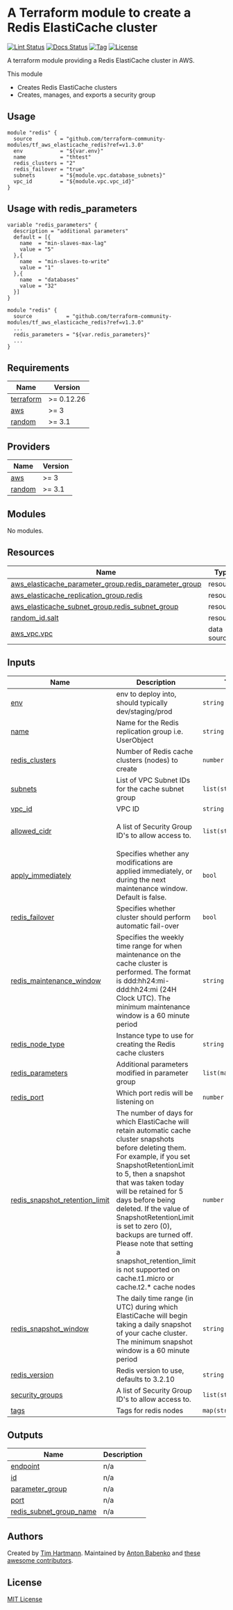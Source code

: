 # A Terraform module to create a Redis ElastiCache cluster

[![Lint Status](https://github.com/Flaconi/terraform-aws-elasticache-redis/actions/workflows/linting.yml/badge.svg?branch=master)](https://github.com/Flaconi/terraform-aws-elasticache-redis/actions/workflows/linting.yml)
[![Docs Status](https://github.com/Flaconi/terraform-aws-elasticache-redis/actions/workflows/terraform-docs.yml/badge.svg?branch=master)](https://github.com/Flaconi/terraform-aws-elasticache-redis/actions/workflows/terraform-docs.yml)
[![Tag](https://img.shields.io/github/tag/Flaconi/terraform-aws-elasticache-redis.svg)](https://github.com/Flaconi/terraform-aws-elasticache-redis/releases)
[![License](https://img.shields.io/badge/license-MIT-blue.svg)](https://opensource.org/licenses/MIT)

A terraform module providing a Redis ElastiCache cluster in AWS.

This module

- Creates Redis ElastiCache clusters
- Creates, manages, and exports a security group

## Usage

```hcl
module "redis" {
  source         = "github.com/terraform-community-modules/tf_aws_elasticache_redis?ref=v1.3.0"
  env            = "${var.env}"
  name           = "thtest"
  redis_clusters = "2"
  redis_failover = "true"
  subnets        = "${module.vpc.database_subnets}"
  vpc_id         = "${module.vpc.vpc_id}"
}
```

## Usage with redis_parameters

```hcl
variable "redis_parameters" {
  description = "additional parameters"
  default = [{
    name  = "min-slaves-max-lag"
    value = "5"
  },{
    name  = "min-slaves-to-write"
    value = "1"
  },{
    name  = "databases"
    value = "32"
  }]
}

module "redis" {
  source           = "github.com/terraform-community-modules/tf_aws_elasticache_redis?ref=v1.3.0"
  ...
  redis_parameters = "${var.redis_parameters}"
  ...
}
```

<!-- BEGINNING OF PRE-COMMIT-TERRAFORM DOCS HOOK -->
## Requirements

| Name | Version |
|------|---------|
| <a name="requirement_terraform"></a> [terraform](#requirement\_terraform) | >= 0.12.26 |
| <a name="requirement_aws"></a> [aws](#requirement\_aws) | >= 3 |
| <a name="requirement_random"></a> [random](#requirement\_random) | >= 3.1 |

## Providers

| Name | Version |
|------|---------|
| <a name="provider_aws"></a> [aws](#provider\_aws) | >= 3 |
| <a name="provider_random"></a> [random](#provider\_random) | >= 3.1 |

## Modules

No modules.

## Resources

| Name | Type |
|------|------|
| [aws_elasticache_parameter_group.redis_parameter_group](https://registry.terraform.io/providers/hashicorp/aws/latest/docs/resources/elasticache_parameter_group) | resource |
| [aws_elasticache_replication_group.redis](https://registry.terraform.io/providers/hashicorp/aws/latest/docs/resources/elasticache_replication_group) | resource |
| [aws_elasticache_subnet_group.redis_subnet_group](https://registry.terraform.io/providers/hashicorp/aws/latest/docs/resources/elasticache_subnet_group) | resource |
| [random_id.salt](https://registry.terraform.io/providers/hashicorp/random/latest/docs/resources/id) | resource |
| [aws_vpc.vpc](https://registry.terraform.io/providers/hashicorp/aws/latest/docs/data-sources/vpc) | data source |

## Inputs

| Name | Description | Type | Default | Required |
|------|-------------|------|---------|:--------:|
| <a name="input_env"></a> [env](#input\_env) | env to deploy into, should typically dev/staging/prod | `string` | n/a | yes |
| <a name="input_name"></a> [name](#input\_name) | Name for the Redis replication group i.e. UserObject | `string` | n/a | yes |
| <a name="input_redis_clusters"></a> [redis\_clusters](#input\_redis\_clusters) | Number of Redis cache clusters (nodes) to create | `number` | n/a | yes |
| <a name="input_subnets"></a> [subnets](#input\_subnets) | List of VPC Subnet IDs for the cache subnet group | `list(string)` | n/a | yes |
| <a name="input_vpc_id"></a> [vpc\_id](#input\_vpc\_id) | VPC ID | `string` | n/a | yes |
| <a name="input_allowed_cidr"></a> [allowed\_cidr](#input\_allowed\_cidr) | A list of Security Group ID's to allow access to. | `list(string)` | <pre>[<br>  "127.0.0.1/32"<br>]</pre> | no |
| <a name="input_apply_immediately"></a> [apply\_immediately](#input\_apply\_immediately) | Specifies whether any modifications are applied immediately, or during the next maintenance window. Default is false. | `bool` | `false` | no |
| <a name="input_redis_failover"></a> [redis\_failover](#input\_redis\_failover) | Specifies whether cluster should perform automatic fail-over | `bool` | `false` | no |
| <a name="input_redis_maintenance_window"></a> [redis\_maintenance\_window](#input\_redis\_maintenance\_window) | Specifies the weekly time range for when maintenance on the cache cluster is performed. The format is ddd:hh24:mi-ddd:hh24:mi (24H Clock UTC). The minimum maintenance window is a 60 minute period | `string` | `"fri:08:00-fri:09:00"` | no |
| <a name="input_redis_node_type"></a> [redis\_node\_type](#input\_redis\_node\_type) | Instance type to use for creating the Redis cache clusters | `string` | `"cache.t2.micro"` | no |
| <a name="input_redis_parameters"></a> [redis\_parameters](#input\_redis\_parameters) | Additional parameters modified in parameter group | `list(map(string))` | `[]` | no |
| <a name="input_redis_port"></a> [redis\_port](#input\_redis\_port) | Which port redis will be listening on | `number` | `6379` | no |
| <a name="input_redis_snapshot_retention_limit"></a> [redis\_snapshot\_retention\_limit](#input\_redis\_snapshot\_retention\_limit) | The number of days for which ElastiCache will retain automatic cache cluster snapshots before deleting them. For example, if you set SnapshotRetentionLimit to 5, then a snapshot that was taken today will be retained for 5 days before being deleted. If the value of SnapshotRetentionLimit is set to zero (0), backups are turned off. Please note that setting a snapshot\_retention\_limit is not supported on cache.t1.micro or cache.t2.* cache nodes | `number` | `0` | no |
| <a name="input_redis_snapshot_window"></a> [redis\_snapshot\_window](#input\_redis\_snapshot\_window) | The daily time range (in UTC) during which ElastiCache will begin taking a daily snapshot of your cache cluster. The minimum snapshot window is a 60 minute period | `string` | `"06:30-07:30"` | no |
| <a name="input_redis_version"></a> [redis\_version](#input\_redis\_version) | Redis version to use, defaults to 3.2.10 | `string` | `"3.2.10"` | no |
| <a name="input_security_groups"></a> [security\_groups](#input\_security\_groups) | A list of Security Group ID's to allow access to. | `list(string)` | `[]` | no |
| <a name="input_tags"></a> [tags](#input\_tags) | Tags for redis nodes | `map(string)` | `{}` | no |

## Outputs

| Name | Description |
|------|-------------|
| <a name="output_endpoint"></a> [endpoint](#output\_endpoint) | n/a |
| <a name="output_id"></a> [id](#output\_id) | n/a |
| <a name="output_parameter_group"></a> [parameter\_group](#output\_parameter\_group) | n/a |
| <a name="output_port"></a> [port](#output\_port) | n/a |
| <a name="output_redis_subnet_group_name"></a> [redis\_subnet\_group\_name](#output\_redis\_subnet\_group\_name) | n/a |

<!-- END OF PRE-COMMIT-TERRAFORM DOCS HOOK -->

## Authors

Created by [Tim Hartmann](https://github.com/tfhartmann). Maintained by [Anton Babenko](https://github.com/antonbabenko) and [these awesome contributors](https://github.com/terraform-community-modules/tf_aws_elasticache_redis/graphs/contributors).

## License

[MIT License](LICENSE)
